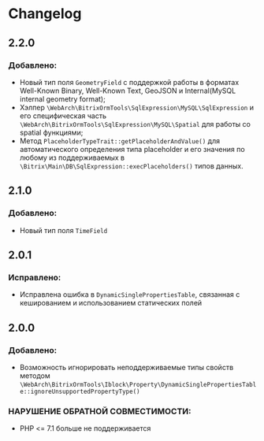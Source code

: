 Changelog
=========

2.2.0
-----

### Добавлено:
- Новый тип поля `GeometryField` с поддержкой работы в форматах Well-Known Binary, Well-Known Text, GeoJSON и
    Internal(MySQL internal geometry format);
- Хэлпер `\WebArch\BitrixOrmTools\SqlExpression\MySQL\SqlExpression` и его специфическая часть
    `\WebArch\BitrixOrmTools\SqlExpression\MySQL\Spatial` для работы со spatial функциями; 
- Метод `PlaceholderTypeTrait::getPlaceholderAndValue()` для автоматического определения типа placeholder и его
    значения по любому из поддерживаемых в `\Bitrix\Main\DB\SqlExpression::execPlaceholders()` типов данных.

2.1.0
-----

### Добавлено:
- Новый тип поля `TimeField`

2.0.1
-----

### Исправлено:
- Исправлена ошибка в `DynamicSinglePropertiesTable`, связанная с кешированием и использованием статических полей

2.0.0
-----

### Добавлено:
- Возможность игнорировать неподдерживаемые типы свойств методом
`\WebArch\BitrixOrmTools\Iblock\Property\DynamicSinglePropertiesTable::ignoreUnsupportedPropertyType()`

### НАРУШЕНИЕ ОБРАТНОЙ СОВМЕСТИМОСТИ:
- PHP <= 7.1 больше не поддерживается
